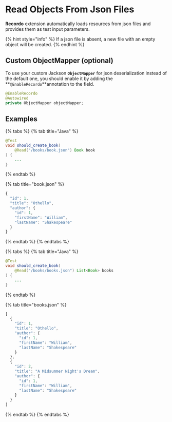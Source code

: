 # Read Objects From Json Files

**Recordo** extension automatically loads resources from json files and provides them as test input parameters.

{% hint style="info" %}
If a json file is absent, a new file with an empty object will be created.
{% endhint %}

## Custom ObjectMapper \(optional\)

To use your custom Jackson **`ObjectMapper`** for json deserialization instead of the default one, you should enable it by adding the **`@EnableRecordo`**annotation to the field. 

```java
@EnableRecordo
@Autowired
private ObjectMapper objectMapper;
```

## Examples

{% tabs %}
{% tab title="Java" %}
```java
@Test
void should_create_book(
    @Read("/books/book.json") Book book
) {
    ...
}
```
{% endtab %}

{% tab title="book.json" %}
```javascript
{
  "id": 1,
  "title": "Othello",
  "author": {
    "id": 1,
    "firstName": "William",
    "lastName": "Shakespeare"
  }
}
```
{% endtab %}
{% endtabs %}

{% tabs %}
{% tab title="Java" %}
```java
@Test
void should_create_book(
    @Read("/books/books.json") List<Book> books
) {
    ...
}
```
{% endtab %}

{% tab title="books.json" %}
```javascript
[
  {
    "id": 1,
    "title": "Othello",
    "author": {
      "id": 1,
      "firstName": "William",
      "lastName": "Shakespeare"
    }
  },
  {
    "id": 2,
    "title": "A Midsummer Night's Dream",
    "author": {
      "id": 1,
      "firstName": "William",
      "lastName": "Shakespeare"
    }
  }
]
```
{% endtab %}
{% endtabs %}


